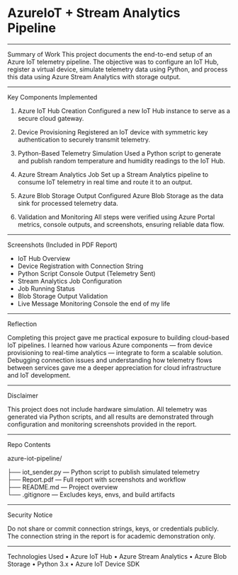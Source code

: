 # AzureIoT + Stream Analytics Pipeline

--------------------------------------------------------------------------------------

 Summary of Work
 This project documents the end-to-end setup of an Azure IoT telemetry pipeline. The objective was to configure an IoT Hub, register a virtual device, simulate telemetry data using Python, and process this data using Azure Stream Analytics with storage output.
 
--------------------------------------------------------------------------------------

Key Components Implemented

1. Azure IoT Hub Creation
Configured a new IoT Hub instance to serve as a secure cloud gateway.

2. Device Provisioning
Registered an IoT device with symmetric key authentication to securely transmit telemetry.

3. Python-Based Telemetry Simulation
Used a Python script to generate and publish random temperature and humidity readings to the IoT Hub.

4. Azure Stream Analytics Job
Set up a Stream Analytics pipeline to consume IoT telemetry in real time and route it to an output.

5. Azure Blob Storage Output
Configured Azure Blob Storage as the data sink for processed telemetry data.

6. Validation and Monitoring
All steps were verified using Azure Portal metrics, console outputs, and screenshots, ensuring reliable data flow.

--------------------------------------------------------------------------------------
Screenshots (Included in PDF Report)

* IoT Hub Overview  
* Device Registration with Connection String  
* Python Script Console Output (Telemetry Sent)  
* Stream Analytics Job Configuration  
* Job Running Status  
* Blob Storage Output Validation  
* Live Message Monitoring Console  the end of my life
  
--------------------------------------------------------------------------------------
Reflection

Completing this project gave me practical exposure to building cloud-based IoT pipelines. I learned how various Azure components — from device provisioning to real-time analytics — integrate to form a scalable solution. Debugging connection issues and understanding how telemetry flows between services gave me a deeper appreciation for cloud infrastructure and IoT development.

--------------------------------------------------------------------------------------

Disclaimer

This project does not include hardware simulation. All telemetry was generated via Python scripts, and all results are demonstrated through configuration and monitoring screenshots provided in the  report.

--------------------------------------------------------------------------------------

Repo Contents

azure-iot-pipeline/

├── iot_sender.py           — Python script to publish simulated telemetry  
├── Report.pdf   	    — Full report with screenshots and workflow  
├── README.md               — Project overview  
└── .gitignore              — Excludes keys, envs, and build artifacts  

-------------------------------------------------------------------------------------- 

Security Notice

Do not share or commit connection strings, keys, or credentials publicly.
The connection string in the report is for academic demonstration only.

--------------------------------------------------------------------------------------

Technologies Used
	•	Azure IoT Hub
	•	Azure Stream Analytics
	•	Azure Blob Storage
	•	Python 3.x
	•	Azure IoT Device SDK
